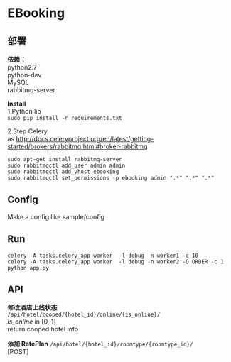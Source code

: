 # EBooking

## 部署
**依赖：**  
python2.7  
python-dev  
MySQL  
rabbitmq-server  

**Install**  
1.Python lib  
``sudo pip install -r requirements.txt``  

2.Step Celery  
as http://docs.celeryproject.org/en/latest/getting-started/brokers/rabbitmq.html#broker-rabbitmq  

``sudo apt-get install rabbitmq-server``  
``sudo rabbitmqctl add_user admin admin``  
``sudo rabbitmqctl add_vhost ebooking``  
``sudo rabbitmqctl set_permissions -p ebooking admin ".*" ".*" ".*"``  

## Config  
Make a config like sample/config


## Run  
``celery -A tasks.celery_app worker  -l debug -n worker1 -c 10 ``  
``celery -A tasks.celery_app worker  -l debug -n worker2 -Q ORDER -c 1 ``  
``python app.py``  

## API  
**修改酒店上线状态**  
``/api/hotel/cooped/{hotel_id}/online/{is_online}/``  
*is_online* in [0, 1]  
return cooped hotel info  

**添加 RatePlan**
``/api/hotel/{hotel_id}/roomtype/{roomtype_id}/``  
[POST]  

